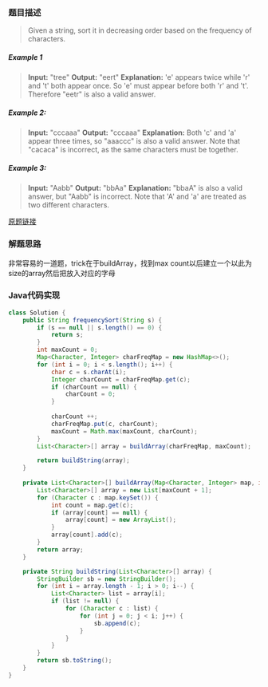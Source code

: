 ### 题目描述

>Given a string, sort it in decreasing order based on the frequency of characters.

##### Example 1
>**Input:**
"tree"
**Output:**
"eert"
**Explanation:**
'e' appears twice while 'r' and 't' both appear once.
So 'e' must appear before both 'r' and 't'. Therefore "eetr" is also a valid answer.

##### Example 2:
>**Input:**
"cccaaa"
**Output:**
"cccaaa"
**Explanation:**
Both 'c' and 'a' appear three times, so "aaaccc" is also a valid answer.
Note that "cacaca" is incorrect, as the same characters must be together.

##### Example 3:
>**Input:**
"Aabb"
**Output:**
"bbAa"
**Explanation:**
"bbaA" is also a valid answer, but "Aabb" is incorrect.
Note that 'A' and 'a' are treated as two different characters.

[原题链接](https://leetcode.com/problems/sort-characters-by-frequency/description/)


### 解题思路

非常容易的一道题，trick在于buildArray，找到max count以后建立一个以此为size的array然后把放入对应的字母
###  Java代码实现

``` java
class Solution {
    public String frequencySort(String s) {
        if (s == null || s.length() == 0) {
            return s;
        }
        int maxCount = 0;
        Map<Character, Integer> charFreqMap = new HashMap<>();
        for (int i = 0; i < s.length(); i++) {
            char c = s.charAt(i);
            Integer charCount = charFreqMap.get(c);
            if (charCount == null) {
                charCount = 0;
            }
            
            charCount ++;
            charFreqMap.put(c, charCount);
            maxCount = Math.max(maxCount, charCount);
        }
        List<Character>[] array = buildArray(charFreqMap, maxCount);

        return buildString(array);
    }
    
    private List<Character>[] buildArray(Map<Character, Integer> map, int maxCount) {
        List<Character>[] array = new List[maxCount + 1];
        for (Character c : map.keySet()) {
            int count = map.get(c);
            if (array[count] == null) {
                array[count] = new ArrayList();
            }
            array[count].add(c);
        }
        return array;
    }

    private String buildString(List<Character>[] array) {
        StringBuilder sb = new StringBuilder();
        for (int i = array.length - 1; i > 0; i--) {
            List<Character> list = array[i];
            if (list != null) {
                for (Character c : list) {
                    for (int j = 0; j < i; j++) {
                        sb.append(c);
                    }
                }
            }
        }
        return sb.toString();
    }
}
```